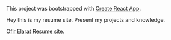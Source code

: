 This project was bootstrapped with [Create React App](https://github.com/facebook/create-react-app).

Hey this is my resume site.
Present my projects and knowledge.

[Ofir Elarat Resume site](https://ofirelarat.github.io).